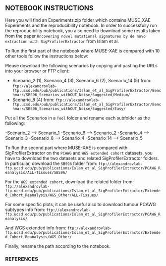 ## NOTEBOOK INSTRUCTIONS

Here you will find an Experiments.zip folder which contains MUSE_XAE Experiments and the reproducibility notebook.
In order to successfully run the reproducibility notebook, you also need to download some results taken from the paper
`Uncovering novel mutational signatures by de novo extraction with SigProfilerExtractor` from Islam et al.

To Run the first part of the notebook where MUSE-XAE is compared with 10 other tools follow the instructions below:

Please download the following scenarios by copying and pasting the URLs into your browser or FTP client:

- Scenario_2 (1), Scenario_4 (3), Scenario_6 (2), Scenario_14 (5) from: `ftp://alexandrovlab-ftp.ucsd.edu/pub/publications/Islam_et_al_SigProfilerExtractor/Benchmark/SBS96_Scenarios_withOUT_Noise/Suggested/Medium/`
- Scenario_8 (4) from: `ftp://alexandrovlab-ftp.ucsd.edu/pub/publications/Islam_et_al_SigProfilerExtractor/Benchmark/SBS96_Scenarios_withOUT_Noise/Suggested/Easy/`

Put all the Scenarios in a `Tool` folder and rename each subfolder as the following:

-Scenario_2 --> Scenario_1
-Scenario_6 --> Scenario_2
-Scenario_4 --> Scenario_3
-Scenario_8 --> Scenario_4
-Scenario_14 --> Scenario_5


To Run the second part where MUSE-XAE is compared with SigProfilerExtractor on the `PCAWG` and `WGS extended cohort` datasets, you have to download the two datasets and related SigProfilerExtractor folders. In particular, download the `SBS96` folder from: `ftp://alexandrovlab-ftp.ucsd.edu/pub/publications/Islam_et_al_SigProfilerExtractor/PCAWG_Reanalysis/ALL-Tissues/SBS96/`

For the `WGS extended cohort`, download the related folder from: `ftp://alexandrovlab-ftp.ucsd.edu/pub/publications/Islam_et_al_SigProfilerExtractor/Extended_Cohort_Reanalysis/WGS_Other/ALL-Tissues/`

For some specific plots, it can be useful also to download tumour PCAWG subtypes info from: `ftp://alexandrovlab-ftp.ucsd.edu/pub/publications/Islam_et_al_SigProfilerExtractor/PCAWG_Reanalysis/`

And WGS extended info from: `ftp://alexandrovlab-ftp.ucsd.edu/pub/publications/Islam_et_al_SigProfilerExtractor/Extended_Cohort_Reanalysis/WGS_Other/`

Finally, rename the path according to the notebook.


### REFERENCES


